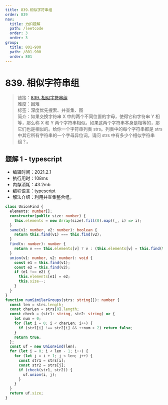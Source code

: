 ```yaml
---
title: 839.相似字符串组
order: 839
nav:
  title: 力扣题解
  path: /leetcode
  order: 3
  order: 3
group:
  title: 801-900
  path: /801-900
  order: 801
---
```


# 839. 相似字符串组

> 链接：[839. 相似字符串组](https://leetcode-cn.com/problems/similar-string-groups/)  
> 难度：困难  
> 标签：深度优先搜索、并查集、图  
> 简介：如果交换字符串 X 中的两个不同位置的字母，使得它和字符串 Y 相等，那么称 X 和 Y 两个字符串相似。如果这两个字符串本身是相等的，那它们也是相似的。给你一个字符串列表 strs。列表中的每个字符串都是 strs 中其它所有字符串的一个字母异位词。请问 strs 中有多少个相似字符串组？。

## 题解 1 - typescript

- 编辑时间：2021.2.1
- 执行用时：108ms
- 内存消耗：43.2mb
- 编程语言：typescript
- 解法介绍：利用并查集整合组。

```typescript
class UnionFind {
  elements: number[];
  constructor(public size: number) {
    this.elements = new Array(size).fill(0).map((_, i) => i);
  }
  same(v1: number, v2: number): boolean {
    return this.find(v1) === this.find(v2);
  }
  find(v: number): number {
    return v === this.elements[v] ? v : (this.elements[v] = this.find(this.elements[v]));
  }
  union(v1: number, v2: number): void {
    const e1 = this.find(v1);
    const e2 = this.find(v2);
    if (e1 !== e2) {
      this.elements[e1] = e2;
      this.size--;
    }
  }
}
function numSimilarGroups(strs: string[]): number {
  const len = strs.length;
  const charLen = strs[0].length;
  const check = (str1: string, str2: string) => {
    let num = 0;
    for (let i = 0; i < charLen; i++) {
      if (str1[i] !== str2[i] && ++num > 2) return false;
    }
    return true;
  };
  const uf = new UnionFind(len);
  for (let i = 0; i < len - 1; i++) {
    for (let j = i + 1; j < len; j++) {
      const str1 = strs[i];
      const str2 = strs[j];
      if (check(str1, str2)) {
        uf.union(i, j);
      }
    }
  }
  return uf.size;
}
```
